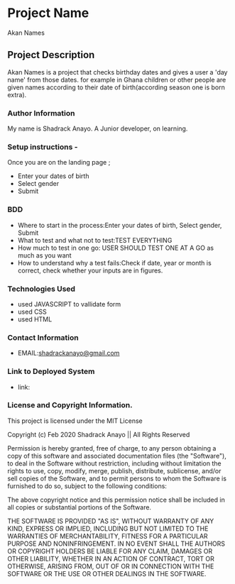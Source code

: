 # Project Name
Akan Names
## Project Description
Akan Names is a project that checks birthday dates and gives a user a 'day name' from those dates. for example in Ghana children or other people are given names according to their date of birth(according season one is born extra).
### Author Information
My name is Shadrack Anayo. A Junior developer, on learning.
### Setup instructions -
Once you are on the landing page ;
  * Enter your dates of birth
  * Select gender
  * Submit
### BDD
  * Where to start in the process:Enter your dates of birth, Select gender, Submit
  * What to test and what not to test:TEST EVERYTHING
  * How much to test in one go: USER SHOULD TEST ONE AT A GO as much as you want
  * How to understand why a test fails:Check if date, year or month is correct, check whether your     inputs are in figures.

### Technologies Used
  * used JAVASCRIPT to vallidate form
  * used CSS
  * used HTML
### Contact Information
  * EMAIL:shadrackanayo@gmail.com
### Link to Deployed System
  * link:

### License and Copyright Information.
This project is licensed under the MIT License 

Copyright (c) Feb 2020 Shadrack Anayo || All Rights Reserved

Permission is hereby granted, free of charge, to any person obtaining a copy
of this software and associated documentation files (the "Software"), to deal
in the Software without restriction, including without limitation the rights
to use, copy, modify, merge, publish, distribute, sublicense, and/or sell
copies of the Software, and to permit persons to whom the Software is
furnished to do so, subject to the following conditions:

The above copyright notice and this permission notice shall be included in all
copies or substantial portions of the Software.

THE SOFTWARE IS PROVIDED "AS IS", WITHOUT WARRANTY OF ANY KIND, EXPRESS OR
IMPLIED, INCLUDING BUT NOT LIMITED TO THE WARRANTIES OF MERCHANTABILITY,
FITNESS FOR A PARTICULAR PURPOSE AND NONINFRINGEMENT. IN NO EVENT SHALL THE
AUTHORS OR COPYRIGHT HOLDERS BE LIABLE FOR ANY CLAIM, DAMAGES OR OTHER
LIABILITY, WHETHER IN AN ACTION OF CONTRACT, TORT OR OTHERWISE, ARISING FROM,
OUT OF OR IN CONNECTION WITH THE SOFTWARE OR THE USE OR OTHER DEALINGS IN THE
SOFTWARE.